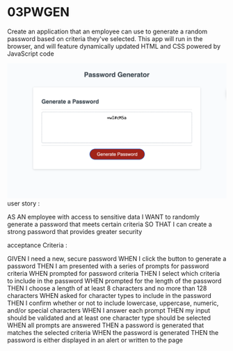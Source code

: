 # 03PWGEN
 Create an application that an employee can use to generate a random password based on criteria they've selected. This app will run in the browser, and will feature dynamically updated HTML and CSS powered by JavaScript code 

![screen shot](./03PWGN.png)
user story :   

 AS AN employee with access to sensitive data
I WANT to randomly generate a password that meets certain criteria
SO THAT I can create a strong password that provides greater security

acceptance Criteria :

GIVEN I need a new, secure password
WHEN I click the button to generate a password
THEN I am presented with a series of prompts for password criteria
WHEN prompted for password criteria
THEN I select which criteria to include in the password
WHEN prompted for the length of the password
THEN I choose a length of at least 8 characters and no more than 128 characters
WHEN asked for character types to include in the password
THEN I confirm whether or not to include lowercase, uppercase, numeric, and/or special characters
WHEN I answer each prompt
THEN my input should be validated and at least one character type should be selected
WHEN all prompts are answered
THEN a password is generated that matches the selected criteria
WHEN the password is generated
THEN the password is either displayed in an alert or written to the page